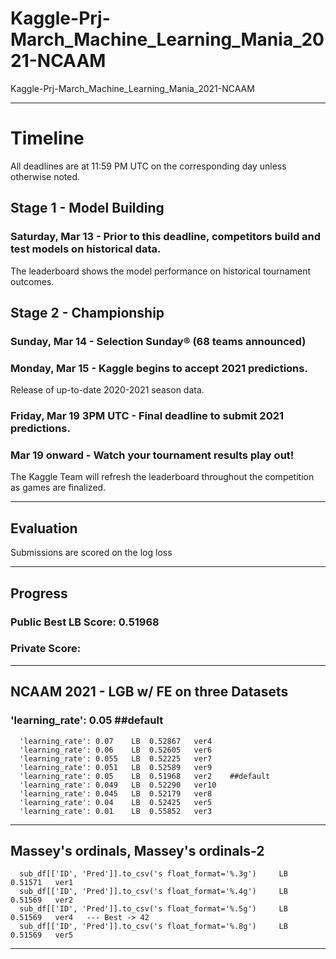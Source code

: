 # Kaggle-Prj-March_Machine_Learning_Mania_2021-NCAAM
Kaggle-Prj-March_Machine_Learning_Mania_2021-NCAAM


-------

# Timeline
All deadlines are at 11:59 PM UTC on the corresponding day unless otherwise noted. 

## Stage 1 - Model Building
### Saturday, Mar 13 - Prior to this deadline, competitors build and test models on historical data. 

The leaderboard shows the model performance on historical tournament outcomes.



## Stage 2 - Championship
### Sunday, Mar 14 - Selection Sunday® (68 teams announced)
### Monday, Mar 15 - Kaggle begins to accept 2021 predictions. 

Release of up-to-date 2020-2021 season data.

### Friday, Mar 19 3PM UTC - Final deadline to submit 2021 predictions.

### Mar 19 onward - Watch your tournament results play out! 

The Kaggle Team will refresh the leaderboard throughout the competition as games are finalized.



-------

## Evaluation

Submissions are scored on the log loss



-------

## Progress

### Public Best LB Score: 0.51968

### Private Score:

-------

## NCAAM 2021 - LGB w/ FE on three Datasets

### 'learning_rate': 0.05   ##default

      'learning_rate': 0.07    LB  0.52867   ver4
      'learning_rate': 0.06    LB  0.52605   ver6
      'learning_rate': 0.055   LB  0.52225   ver7
      'learning_rate': 0.051   LB  0.52589   ver9
      'learning_rate': 0.05    LB  0.51968   ver2    ##default
      'learning_rate': 0.049   LB  0.52290   ver10
      'learning_rate': 0.045   LB  0.52179   ver8
      'learning_rate': 0.04    LB  0.52425   ver5
      'learning_rate': 0.01    LB  0.55852   ver3             
              
 -------             
              
 ## Massey's ordinals, Massey's ordinals-2            


      sub_df[['ID', 'Pred']].to_csv('s float_format='%.3g')     LB  0.51571   ver1 
      sub_df[['ID', 'Pred']].to_csv('s float_format='%.4g')     LB  0.51569   ver2 
      sub_df[['ID', 'Pred']].to_csv('s float_format='%.5g')     LB  0.51569   ver4   --- Best -> 42
      sub_df[['ID', 'Pred']].to_csv('s float_format='%.8g')     LB  0.51569   ver5
      
 -------     
      
